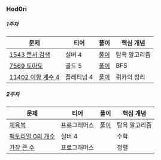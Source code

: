 ### Hod0ri

##### 1주차
|문제|티어|풀이|핵심 개념|
|---|---|---|---|
|[1543 문서 검색 ](https://www.acmicpc.net/problem/1543)|실버 4|[풀이](https://github.com/Hod0ri/Algorithm_Semina/blob/main/3rd_Algorithm/Hod0ri/Week01.md)|탐욕 알고리즘|
|[7569 토마토](https://www.acmicpc.net/problem/7569)|골드 5|[풀이](https://github.com/Hod0ri/Algorithm_Semina/blob/main/3rd_Algorithm/Hod0ri/Week01.md)|BFS|
|[11402 이항 계수 4](https://www.acmicpc.net/problem/11402)|플래티넘 4|[풀이](https://github.com/Hod0ri/Algorithm_Semina/blob/main/3rd_Algorithm/Hod0ri/Week02.md)|뤼카의 정리|

##### 2주차
|문제|티어|풀이|핵심 개념|
|---|---|---|---|
|[체육복](https://programmers.co.kr/learn/courses/30/lessons/42862)|프로그래머스|[풀이](https://github.com/Hod0ri/Algorithm_Semina/blob/main/3rd_Algorithm/Hod0ri/Week03.md)|탐욕 알고리즘|
|[팩토리얼 0의 개수](https://www.acmicpc.net/problem/1676)|실버 4||수학|
|[가장 큰 수](https://programmers.co.kr/learn/courses/30/lessons/42746)|프로그래머스||정렬|
